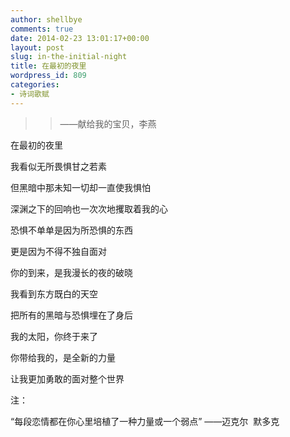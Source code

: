 ```yaml
---
author: shellbye
comments: true
date: 2014-02-23 13:01:17+00:00
layout: post
slug: in-the-initial-night
title: 在最初的夜里
wordpress_id: 809
categories:
- 诗词歌赋
---
```


<blockquote>

> 
> ——献给我的宝贝，李燕
> 
> 
</blockquote>


在最初的夜里

我看似无所畏惧甘之若素

但黑暗中那未知一切却一直使我惧怕

深渊之下的回响也一次次地攫取着我的心

恐惧不单单是因为所恐惧的东西

更是因为不得不独自面对



你的到来，是我漫长的夜的破晓

我看到东方既白的天空

把所有的黑暗与恐惧埋在了身后

我的太阳，你终于来了

你带给我的，是全新的力量

让我更加勇敢的面对整个世界





注：

“每段恋情都在你心里培植了一种力量或一个弱点” ——迈克尔  默多克


